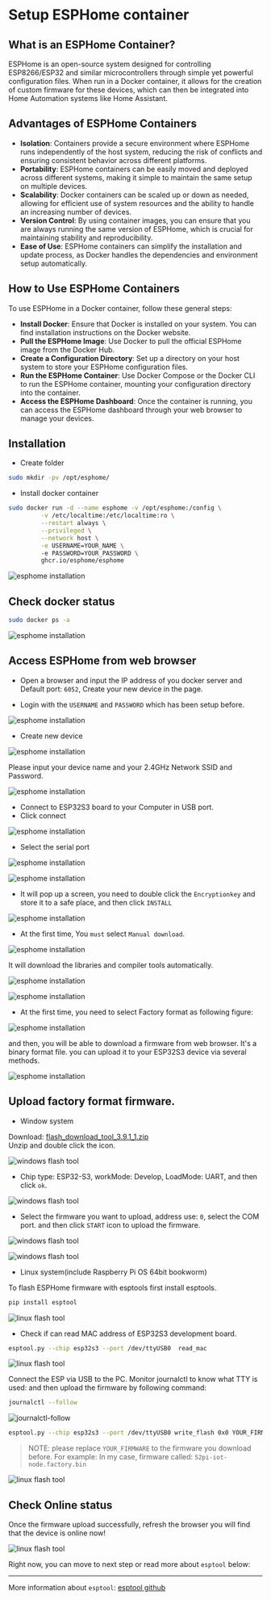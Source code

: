 # Setup ESPHome container 

## What is an ESPHome Container?

ESPHome is an open-source system designed for controlling ESP8266/ESP32 and similar microcontrollers through simple yet powerful configuration files. When run in a Docker container, it allows for the creation of custom firmware for these devices, which can then be integrated into Home Automation systems like Home Assistant.

## Advantages of ESPHome Containers

* **Isolation**: Containers provide a secure environment where ESPHome runs independently of the host system, reducing the risk of conflicts and ensuring consistent behavior across different platforms.
* **Portability**: ESPHome containers can be easily moved and deployed across different systems, making it simple to maintain the same setup on multiple devices.
* **Scalability**: Docker containers can be scaled up or down as needed, allowing for efficient use of system resources and the ability to handle an increasing number of devices.
* **Version Control**: By using container images, you can ensure that you are always running the same version of ESPHome, which is crucial for maintaining stability and reproducibility.
* **Ease of Use**: ESPHome containers can simplify the installation and update process, as Docker handles the dependencies and environment setup automatically.

## How to Use ESPHome Containers

To use ESPHome in a Docker container, follow these general steps:

* **Install Docker**: Ensure that Docker is installed on your system. You can find installation instructions on the Docker website.
* **Pull the ESPHome Image**: Use Docker to pull the official ESPHome image from the Docker Hub.
* **Create a Configuration Directory**: Set up a directory on your host system to store your ESPHome configuration files.
* **Run the ESPHome Container**: Use Docker Compose or the Docker CLI to run the ESPHome container, mounting your configuration directory into the container.
* **Access the ESPHome Dashboard**: Once the container is running, you can access the ESPHome dashboard through your web browser to manage your devices.

## Installation 

* Create folder

```bash 
sudo mkdir -pv /opt/esphome/ 
```

* Install docker container 

```bash
sudo docker run -d --name esphome -v /opt/esphome:/config \
         -v /etc/localtime:/etc/localtime:ro \
         --restart always \
         --privileged \
         --network host \
         -e USERNAME=YOUR_NAME \ 
         -e PASSWORD=YOUR_PASSWORD \
         ghcr.io/esphome/esphome 
```

![esphome installation](./imgs/esphome-install-01.png)

## Check docker status

```bash 
sudo docker ps -a 
```

![esphome installation](./imgs/esphome-install-02.png)

## Access ESPHome from web browser

* Open a browser and input the IP address of you docker server and Default port:
`6052`, Create your new device in the page.

* Login with the `USERNAME` and `PASSWORD` which has been setup before.  

![esphome installation](./imgs/esphome-install-03.png)

* Create new device 

![esphome installation](./imgs/esphome-install-04.png)
 
Please input your device name and your 2.4GHz Network SSID and Password.

![esphome installation](./imgs/esphome-install-05.png)

* Connect to ESP32S3 board to your Computer in USB port. 
* Click connect 

![esphome installation](./imgs/esphome-install-06.png)

* Select the serial port 

![esphome installation](./imgs/esphome-install-07.png)

![esphome installation](./imgs/esphome-install-08.png)

* It will pop up a screen, you need to double click the `Encryptionkey` and
store it to a safe place, and then click `INSTALL`

![esphome installation](./imgs/esphome-install-09.png)

* At the first time, You `must` select `Manual download`.

![esphome installation](./imgs/esphome-install-10.png)

It will download the libraries and compiler tools automatically. 

![esphome installation](./imgs/esphome-install-11.png)

![esphome installation](./imgs/esphome-install-12.png)

* At the first time, you need to select Factory format 
as following figure:

![esphome installation](./imgs/esphome-install-13.png)

and then, you will be able to download a firmware from web browser.
It's a binary format file. you can upload it to your ESP32S3 device via several
methods.

![esphome installation](./imgs/esphome-install-14.png)

## Upload factory format firmware. 

* Window system 

Download: [flash_download_tool_3.9.1_1.zip](./assets/flash_download_tool_3.9.7_1.zip) 
<br>
Unzip and double click the icon. 

![windows flash tool](./imgs/flash-tool-01.png)

* Chip type: ESP32-S3, workMode: Develop, LoadMode: UART, and then click `ok`.

![windows flash tool](./imgs/flash-tool-02.png)

* Select the firmware you want to upload, address use: `0`, select the COM port.
and then click `START` icon to upload the firmware.

![windows flash tool](./imgs/flash-tool-03.png)

![windows flash tool](./imgs/flash-tool-04.png)

* Linux system(include Raspberry Pi OS 64bit bookworm) 

To flash ESPHome firmware with esptools first install esptools.

```bash
pip install esptool 
```

![linux flash tool](./imgs/flash-tool-05.png)

* Check if can read MAC address of ESP32S3 development board. 

```bash
esptool.py --chip esp32s3 --port /dev/ttyUSB0  read_mac 
```

![linux flash tool](./imgs/flash-tool-06.png)

Connect the ESP via USB to the PC. Monitor journalctl to know what TTY is used:
and then upload the firmware by following command:
```bash
journalctl --follow
```
![journalctl-follow](./imgs/journelctl_follow.png)

```bash
esptool.py --chip esp32s3 --port /dev/ttyUSB0 write_flash 0x0 YOUR_FIRMWARE  
```
> NOTE: please replace `YOUR_FIRMWARE` to the firmware you download before. 
For example:
In my case, firmware called: `52pi-iot-node.factory.bin`

![linux flash tool](./imgs/flash-tool-08.png)

## Check Online status 
Once the firmware upload successfully, refresh the browser you will find that
    the device is online now! 

![linux flash tool](./imgs/flash-tool-09.png)

Right now, you can move to next step or read more about `esptool` below:

----

More information about `esptool`: [esptool github](https://github.com/espressif/esptool)

